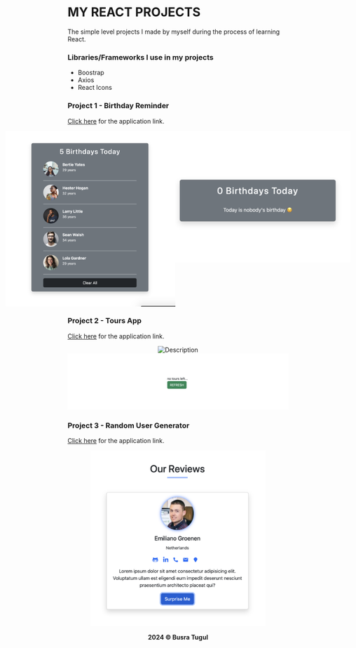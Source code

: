 # MY REACT PROJECTS

The simple level projects I made by myself during the process of learning React.

### Libraries/Frameworks I use in my projects

- Boostrap
- Axios
- React Icons

### Project 1 - Birthday Reminder

[Click here](https://65f243c1b781d74fe2ddd8d2--incredible-gumdrop-40eb7d.netlify.app/) for the application link.

<p style="display: flex; justify-content: center;"><img src="./src/1-BirthdayReminder/birthday.png" alt="Description" width="400" height="400" style=" object-fit:cover"/> <img src="./src/1-BirthdayReminder/nottoday.png" alt="Description" width="400" height="300" style="object-fit: cover"/></p>

### Project 2 - Tours App

[Click here](https://65f37da74ec438413534ea21--reliable-moonbeam-94b4f2.netlify.app/) for the application link.

<p align="center"><img src="./src/2-Tours/fullscreen.png" alt="Description" style=" object-fit:cover"/><img src="./src/2-Tours/refresh.png" alt="Description" style="object-fit: cover"/></p>

### Project 3 - Random User Generator

[Click here](https://65f227bd0171f33d9692b053--gilded-bonbon-c20ca2.netlify.app/) for the application link.

<p align="center"><img src="./src/3-Review/ui.png" alt="Description" width="400" height="400" style=" object-fit:cover"/></p>

<p align="center"><b>2024 © Busra Tugul </b></p>
